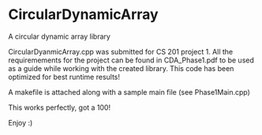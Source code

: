 # CircularDynamicArray
 A circular dynamic array library

CircularDyanmicArray.cpp was submitted for CS 201 project 1. All the requiremements for the project can be found in CDA_Phase1.pdf to be used as a guide while working with the created library. This code has been optimized for best runtime results!

A makefile is attached along with a sample main file (see Phase1Main.cpp)

This works perfectly, got a 100!

Enjoy :)

